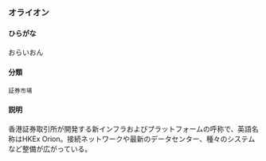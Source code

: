 <div style="display:none;">

## [あ行](securities-terms?id=あ行)

</div>

### オライオン

#### ひらがな

おらいおん

#### 分類

`証券市場`

#### 説明

香港証券取引所が開発する新インフラおよびプラットフォームの呼称で、英語名称はHKEx Orion。接続ネットワークや最新のデータセンター、種々のシステムなど整備が広がっている。

<div style="display:none;">

## [か行](securities-terms?id=か行)
## [さ行](securities-terms?id=さ行)
## [た行](securities-terms?id=た行)
## [な行](securities-terms?id=な行)
## [は行](securities-terms?id=は行)
## [ま行](securities-terms?id=ま行)
## [や行](securities-terms?id=や行)
## [ら行](securities-terms?id=ら行)
## [わ行](securities-terms?id=わ行)
## [英数字・記号](securities-terms?id=英数字・記号)

</div>

